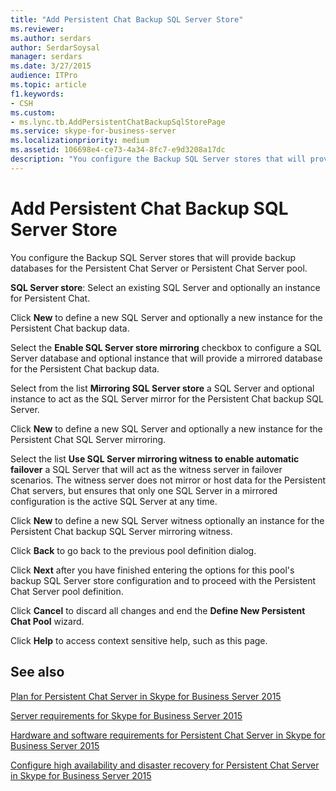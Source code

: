 ```yaml
---
title: "Add Persistent Chat Backup SQL Server Store"
ms.reviewer: 
ms.author: serdars
author: SerdarSoysal
manager: serdars
ms.date: 3/27/2015
audience: ITPro
ms.topic: article
f1.keywords:
- CSH
ms.custom:
- ms.lync.tb.AddPersistentChatBackupSqlStorePage
ms.service: skype-for-business-server
ms.localizationpriority: medium
ms.assetid: 106698e4-ce73-4a34-8fc7-e9d3208a17dc
description: "You configure the Backup SQL Server stores that will provide backup databases for the Persistent Chat Server or Persistent Chat Server pool."
---
```


# Add Persistent Chat Backup SQL Server Store
 
You configure the Backup SQL Server stores that will provide backup databases for the Persistent Chat Server or Persistent Chat Server pool.
  
 **SQL Server store**: Select an existing SQL Server and optionally an instance for Persistent Chat.
  
Click **New** to define a new SQL Server and optionally a new instance for the Persistent Chat backup data.
  
Select the **Enable SQL Server store mirroring** checkbox to configure a SQL Server database and optional instance that will provide a mirrored database for the Persistent Chat backup data.
  
Select from the list **Mirroring SQL Server store** a SQL Server and optional instance to act as the SQL Server mirror for the Persistent Chat backup SQL Server.
  
Click **New** to define a new SQL Server and optionally a new instance for the Persistent Chat SQL Server mirroring.
  
Select the list **Use SQL Server mirroring witness to enable automatic failover** a SQL Server that will act as the witness server in failover scenarios. The witness server does not mirror or host data for the Persistent Chat servers, but ensures that only one SQL Server in a mirrored configuration is the active SQL Server at any time.
  
Click **New** to define a new SQL Server witness optionally an instance for the Persistent Chat backup SQL Server mirroring witness.
  
Click **Back** to go back to the previous pool definition dialog.
  
Click **Next** after you have finished entering the options for this pool's backup SQL Server store configuration and to proceed with the Persistent Chat Server pool definition.
  
Click **Cancel** to discard all changes and end the **Define New Persistent Chat Pool** wizard.
  
Click **Help** to access context sensitive help, such as this page.
  
## See also

[Plan for Persistent Chat Server in Skype for Business Server 2015](../../plan-your-deployment/persistent-chat-server/persistent-chat-server.md)
  
[Server requirements for Skype for Business Server 2015](../../plan-your-deployment/requirements-for-your-environment/server-requirements.md)
  
[Hardware and software requirements for Persistent Chat Server in Skype for Business Server 2015](../../plan-your-deployment/persistent-chat-server/hardware-and-software-requirements.md)
  
[Configure high availability and disaster recovery for Persistent Chat Server in Skype for Business Server 2015](../../deploy/deploy-persistent-chat-server/configure-hadr-for-persistent-chat.md)
